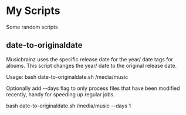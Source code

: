 # My Scripts

Some random scripts

## date-to-originaldate
Musicbrainz uses the specific release date for the year/ date tags for albums. This script changes the year/ date to the original release date.

Usage: bash date-to-originaldate.sh /media/music

Optionally add --days flag to only process files that have been modified recently, handy for speeding up regular jobs.

bash date-to-originaldate.sh /media/music --days 1
